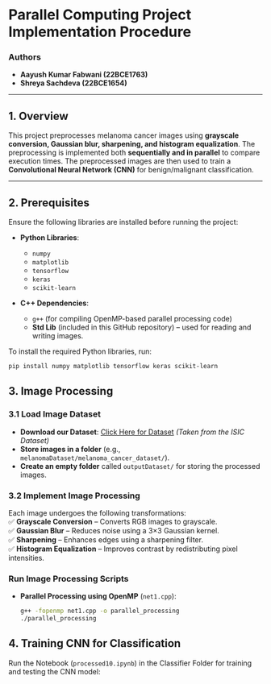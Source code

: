 # Parallel Computing Project Implementation Procedure  

### Authors  
- **Aayush Kumar Fabwani (22BCE1763)**  
- **Shreya Sachdeva (22BCE1654)**  

---

## 1. Overview  
This project preprocesses melanoma cancer images using **grayscale conversion, Gaussian blur, sharpening, and histogram equalization**. The preprocessing is implemented both **sequentially and in parallel** to compare execution times. The preprocessed images are then used to train a **Convolutional Neural Network (CNN)** for benign/malignant classification.  

---

## 2. Prerequisites  
Ensure the following libraries are installed before running the project:  

- **Python Libraries**:  
  - `numpy`  
  - `matplotlib`  
  - `tensorflow`  
  - `keras`  
  - `scikit-learn`  

- **C++ Dependencies**:  
  - `g++` (for compiling OpenMP-based parallel processing code)  
  - **Std Lib** (included in this GitHub repository) – used for reading and writing images.  

To install the required Python libraries, run:  
```bash
pip install numpy matplotlib tensorflow keras scikit-learn
```

## 3. Image Processing  

### 3.1 Load Image Dataset  
- **Download our Dataset**: [Click Here for Dataset](#https://app.roboflow.com/aayush-k-fabwani/parallel-computing-project/browse?queryText=&pageSize=50&startingIndex=0&browseQuery=true) *(Taken from the ISIC Dataset)*  
- **Store images in a folder** (e.g., `melanomaDataset/melanoma_cancer_dataset/`).  
- **Create an empty folder** called `outputDataset/` for storing the processed images.  

### 3.2 Implement Image Processing  
Each image undergoes the following transformations:  
✅ **Grayscale Conversion** – Converts RGB images to grayscale.  
✅ **Gaussian Blur** – Reduces noise using a 3×3 Gaussian kernel.  
✅ **Sharpening** – Enhances edges using a sharpening filter.  
✅ **Histogram Equalization** – Improves contrast by redistributing pixel intensities.  

### Run Image Processing Scripts  
- **Parallel Processing using OpenMP** (`net1.cpp`):  
  ```bash
  g++ -fopenmp net1.cpp -o parallel_processing
  ./parallel_processing

## 4. Training CNN for Classification  

Run the  Notebook (`processed10.ipynb`) in the Classifier Folder for training and testing the CNN model:  

